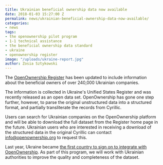 ```yaml
---
title: Ukrainian beneficial ownership data now available
date: 2018-01-03 15:27:00 Z
permalink: news/ukrainian-beneficial-ownership-data-now-available/
categories:
- news
tags:
- the openownership pilot program
- 1-1 technical assistance
- the beneficial ownership data standard
- ukraine
- openownership register
image: "/uploads/ukraine-report.jpg"
author: Zosia Sztykowski
---
```


The [OpenOwnership Register](https://register.openownership.org/) has been updated to include information about the beneficial owners of over 240,000 Ukrainian companies.

The information is collected in Ukraine's Unified States Register and was recently released as an open data set. OpenOwnership has gone one step further, however, to parse the original unstructured data into a structured format, and partially transliterate the records from Cyrillic.

Users can search for Ukrainian companies on the OpenOwnership platform and will be able to download the full dataset from the Register home page in the future. Ukrainian users who are interested in receiving a download of the structured data in the original Cyrillic can contact info@openownership.org to request this.

Last year, Ukraine became [the first country to sign on to integrate with OpenOwnership](https://openownership.org/news/ukraine-becomes-the-first-country-to-integrate-with-openownership/). As part of this program, we will work with Ukrainian authorities to improve the quality and completeness of the dataset.
